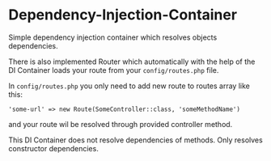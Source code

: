 # Dependency-Injection-Container
Simple dependency injection container which resolves objects dependencies. 

There is also implemented Router which automatically with the help of the DI Container loads your route from your `config/routes.php` file. 

In `config/routes.php` you only need to add new route to routes array like this: 

`'some-url' => new Route(SomeController::class, 'someMethodName')`

and your route wil be resolved through provided controller method.

This DI Container does not resolve dependencies of methods. Only resolves constructor dependencies.
